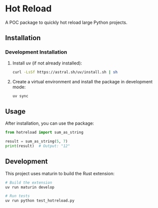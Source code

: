 # Hot Reload

A POC package to quickly hot reload large Python projects.

## Installation

### Development Installation

1. Install uv (if not already installed):
   ```bash
   curl -LsSf https://astral.sh/uv/install.sh | sh
   ```

2. Create a virtual environment and install the package in development mode:
   ```bash
   uv sync
   ```

## Usage

After installation, you can use the package:

```python
from hotreload import sum_as_string

result = sum_as_string(5, 7)
print(result)  # Output: "12"
```

## Development

This project uses maturin to build the Rust extension:

```bash
# Build the extension
uv run maturin develop

# Run tests
uv run python test_hotreload.py
```
